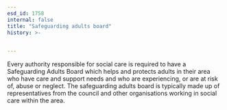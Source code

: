 ```yaml
---
esd_id: 1758
internal: false
title: "Safeguarding adults board"
history: >-
  

---
```


Every authority responsible for social care is required to have a Safeguarding Adults Board which helps and protects adults in their area who have care and support needs and who are experiencing, or are at risk of, abuse or neglect.  The safeguarding adults board is typically made up of representatives from the council and other organisations working in social care within the area.

